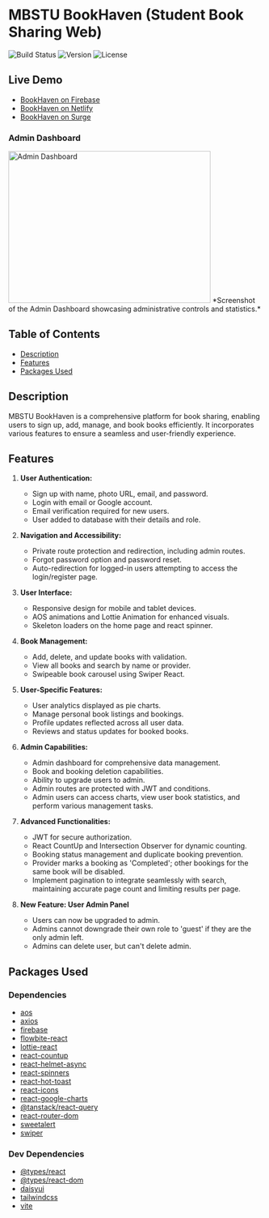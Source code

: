# MBSTU BookHaven (Student Book Sharing Web)

![Build Status](https://img.shields.io/badge/build-passing-brightgreen)
![Version](https://img.shields.io/badge/version-1.0.0-blue)
![License](https://img.shields.io/badge/license-MIT-green)

## Live Demo

- [BookHaven on Firebase](https://bookshare-c1817.web.app)
- [BookHaven on Netlify](https://bookhaven1.netlify.app)
- [BookHaven on Surge](https://open-rest.surge.sh)

### Admin Dashboard
<img src="https://i.ibb.co/Qf3Hc28/Screenshot-115.png" alt="Admin Dashboard" width="400" height="300" />
*Screenshot of the Admin Dashboard showcasing administrative controls and statistics.*

## Table of Contents

- [Description](#description)
- [Features](#features)
- [Packages Used](#packages-used)

## Description

MBSTU BookHaven is a comprehensive platform for book sharing, enabling users to sign up, add, manage, and book books efficiently. It incorporates various features to ensure a seamless and user-friendly experience.

## Features

1. **User Authentication:**

   - Sign up with name, photo URL, email, and password.
   - Login with email or Google account.
   - Email verification required for new users.
   - User added to database with their details and role.

2. **Navigation and Accessibility:**

   - Private route protection and redirection, including admin routes.
   - Forgot password option and password reset.
   - Auto-redirection for logged-in users attempting to access the login/register page.

3. **User Interface:**

   - Responsive design for mobile and tablet devices.
   - AOS animations and Lottie Animation for enhanced visuals.
   - Skeleton loaders on the home page and react spinner.

4. **Book Management:**

   - Add, delete, and update books with validation.
   - View all books and search by name or provider.
   - Swipeable book carousel using Swiper React.

5. **User-Specific Features:**

   - User analytics displayed as pie charts.
   - Manage personal book listings and bookings.
   - Profile updates reflected across all user data.
   - Reviews and status updates for booked books.

6. **Admin Capabilities:**

   - Admin dashboard for comprehensive data management.
   - Book and booking deletion capabilities.
   - Ability to upgrade users to admin.
   - Admin routes are protected with JWT and conditions.
   - Admin users can access charts, view user book statistics, and perform various management tasks.

7. **Advanced Functionalities:**

   - JWT for secure authorization.
   - React CountUp and Intersection Observer for dynamic counting.
   - Booking status management and duplicate booking prevention.
   - Provider marks a booking as 'Completed'; other bookings for the same book will be disabled.
   - Implement pagination to integrate seamlessly with search, maintaining accurate page count and limiting results per page.

8. **New Feature: User Admin Panel**
   - Users can now be upgraded to admin.
   - Admins cannot downgrade their own role to 'guest' if they are the only admin left.
   - Admins can delete user, but can't delete admin.

## Packages Used

### Dependencies

- [aos](https://www.npmjs.com/package/aos)
- [axios](https://www.npmjs.com/package/axios)
- [firebase](https://www.npmjs.com/package/firebase)
- [flowbite-react](https://www.npmjs.com/package/flowbite-react)
- [lottie-react](https://www.npmjs.com/package/lottie-react)
- [react-countup](https://www.npmjs.com/package/react-countup)
- [react-helmet-async](https://www.npmjs.com/package/react-helmet-async)
- [react-spinners](https://www.davidhu.io/react-spinners)
- [react-hot-toast](https://www.npmjs.com/package/react-hot-toast)
- [react-icons](https://www.npmjs.com/package/react-icons)
- [react-google-charts](https://www.react-google-charts.com/)
- [@tanstack/react-query](https://www.npmjs.com/package/@tanstack/react-query)
- [react-router-dom](https://www.npmjs.com/package/react-router-dom)
- [sweetalert](https://www.npmjs.com/package/sweetalert)
- [swiper](https://www.npmjs.com/package/swiper)

### Dev Dependencies

- [@types/react](https://www.npmjs.com/package/@types/react)
- [@types/react-dom](https://www.npmjs.com/package/@types/react-dom)
- [daisyui](https://daisyui.com/docs/install)
- [tailwindcss](https://tailwindcss.com/docs/guides/vite)
- [vite](https://www.npmjs.com/package/vite)
